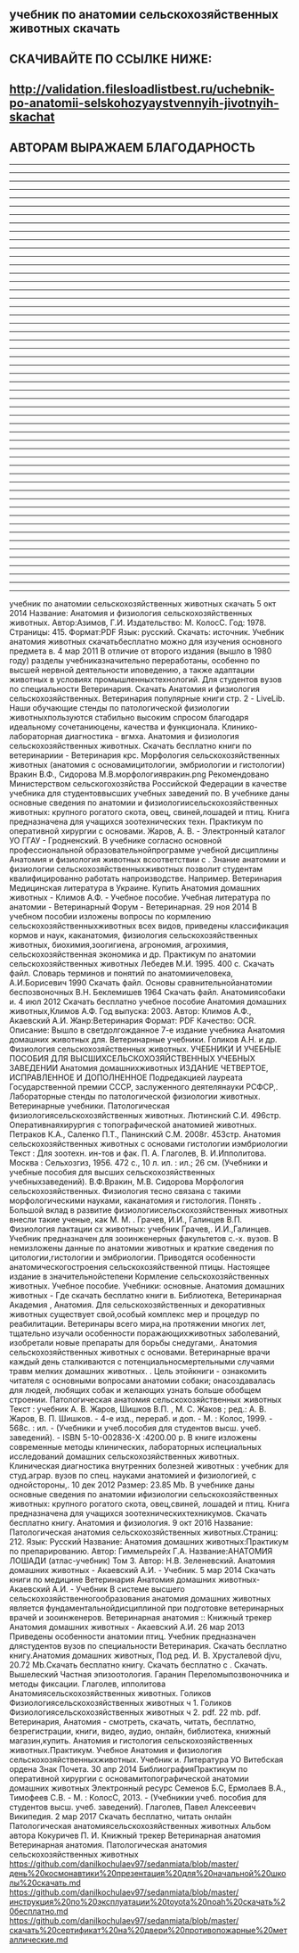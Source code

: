 учебник по анатомии сельскохозяйственных животных скачать
--------------------------------------------------
СКАЧИВАЙТЕ ПО ССЫЛКЕ НИЖЕ:
--------------------------------------------------
http://validation.filesloadlistbest.ru/uchebnik-po-anatomii-selskohozyaystvennyih-jivotnyih-skachat
--------------------------------------------------
АВТОРАМ ВЫРАЖАЕМ БЛАГОДАРНОСТЬ
--------------------------------------------------
--------------------------------------------------
--------------------------------------------------
--------------------------------------------------
--------------------------------------------------
--------------------------------------------------
--------------------------------------------------
--------------------------------------------------
--------------------------------------------------
--------------------------------------------------
--------------------------------------------------
--------------------------------------------------
--------------------------------------------------
--------------------------------------------------
--------------------------------------------------
--------------------------------------------------
--------------------------------------------------
--------------------------------------------------
--------------------------------------------------
--------------------------------------------------
--------------------------------------------------
--------------------------------------------------
--------------------------------------------------
--------------------------------------------------
--------------------------------------------------
--------------------------------------------------
--------------------------------------------------
--------------------------------------------------
--------------------------------------------------
--------------------------------------------------
--------------------------------------------------
--------------------------------------------------
--------------------------------------------------
--------------------------------------------------
--------------------------------------------------
--------------------------------------------------
--------------------------------------------------
--------------------------------------------------
--------------------------------------------------
--------------------------------------------------
--------------------------------------------------
--------------------------------------------------
--------------------------------------------------
--------------------------------------------------
--------------------------------------------------
--------------------------------------------------
--------------------------------------------------
--------------------------------------------------
--------------------------------------------------
--------------------------------------------------
--------------------------------------------------
--------------------------------------------------
--------------------------------------------------
учебник по анатомии сельскохозяйственных животных скачать 5 окт 2014  Название: Анатомия и физиология сельскохозяйственных животных. Автор:Азимов, Г.И. Издательство: М. КолосС. Год: 1978. Страницы: 415. Формат:PDF Язык: русский. Скачать: источник. Учебник анатомия животных скачатьбесплатно можно для изучения основного предмета в. 4 мар 2011  В отличие от второго издания (вышло в 1980 году) разделы учебниказначительно переработаны, особенно по высшей нервной деятельности иповедению, а также адаптации животных в условиях промышленныхтехнологий. Для студентов вузов по специальности Ветеринария. Скачать Анатомия и физиология сельскохозяйственных. Ветеринария  популярные книги  стр. 2 - LiveLib. Наши обучающие стенды по патологической физиологии животныхпользуются стабильно высоким спросом благодаря идеальному сочетаниюцены, качества и функционала. Клинико-лабораторная диагностика - вгмха. Анатомия и физиология сельскохозяйственных животных. Скачать бесплатно книги по ветеринариии - Ветеринария крс. Морфология сельскохозяйственных животных (анатомия с основамицитологии, эмбриологии и гистологии) Вракин В.Ф., Сидорова М.В.морфологиявракин.png Рекомендовано Министерством сельскогохозяйства Российской Федерации в качестве учебника для студентоввысших учебных заведений по. В учебнике даны основные сведения по анатомии и физиологиисельскохозяйственных животных: крупного рогатого скота, овец, свиней,лошадей и птиц. Книга предназначена для учащихся зоотехнических техн. Практикум по оперативной хирургии с основами. Жаров, А. В. - Электронный каталог УО ГГАУ - Гродненский. В учебнике согласно основной профессиональной образовательнойпрограмме учебной дисциплины Анатомия и физиология животных всоответствии с . Знание анатомии и физиологии сельскохозяйственныхживотных позволит студентам квалифицированно работать напроизводстве. Например. Ветеринария  Медицинская литература в Украине. Купить
Анатомия домашних животных - Климов А.Ф. - Учебное пособие. Учебная литература по анатомии - Ветеринарный Форум - Ветеринарная. 29 ноя 2014  В учебном пособии изложены вопросы по кормлению сельскохозяйственныхживотных всех видов, приведены классификация кормов и  наук, каканатомия, физиология сельскохозяйственных животных, биохимия,зоогигиена, агрономия, агрохимия, сельскохозяйственная экономика и др. Пpактикум по анатомии сельскохозяйственных животных Лебедев М.И. 1995. 400 с.  Скачать файл. Словарь терминов и понятий по анатомиичеловека, А.И.Борисевич 1990  Скачать файл. Основы сравнительнойанатомии беспозвоночных В.Н. Беклемишев 1964  Скачать файл. Анатомиясобаки и. 4 июл 2012  Скачать бесплатно учебное пособие Анатомия домашних животных,Климов А.Ф. Год выпуска: 2003. Автор: Климов А.Ф., Акаевский А.И. Жанр:Ветеринария Формат: PDF Качество: OCR. Описание: Вышло в светдолгожданное 7-е издание учебника Анатомия домашних животных для. Ветеринарные учебники. Голиков А.Н. и др. Физиология сельскохозяйственных животных. УЧЕБНИКИ И УЧЕБНЫЕ ПОСОБИЯ ДЛЯ ВЫСШИХСЕЛЬСКОХОЗЯЙСТВЕННЫХ УЧЕБНЫХ ЗАВЕДЕНИИ Анатомия домашнихживотных ИЗДАНИЕ ЧЕТВЕРТОЕ, ИСПРАВЛЕННОЕ И ДОПОЛНЕННОЕ Подредакцией лауреата Государственной премии СССР, заслуженного деятелянауки РСФСР,. Лабораторные стенды по патологической физиологии животных. Ветеринарные учебники.  Патологическая физиологиясельскохозяйственных животных. Лютинский С.И. 496стр.  Оперативнаяхирургия с топографической анатомией животных. Петраков К.А., Саленко П.Т., Панинский С.М. 2008г. 453стр. Анатомия сельскохозяйственных животных с основами гистологии иэмбриологии Текст : Для зоотехн. ин-тов и фак.  П. А. Глаголев, В. И.Ипполитова.  Москва : Сельхозгиз, 1956.  472 с., 10 л. ил. : ил.; 26 см.  (Учебники и учебные пособия для высших сельскохозяйственных учебныхзаведений). В.Ф.Вракин, М.В. Сидорова Морфология сельскохозяйственных. Физиология тесно связана с такими морфологическими науками, каканатомия и гистология. Понять . Большой вклад в развитие физиологиисельскохозяйственных животных внесли такие ученые, как М. М. . Грачев, И.И., Галинцев В.П. Физиология лактации сх животных: учебник  Грачев,. И.И.,Галинцев. Учебник предназначен для зооинженерных факультетов с.-х. вузов. В немизложены данные по анатомии животных и краткие сведения по цитологии,гистологии и эмбриологии. Приводятся особенности анатомическогостроения сельскохозяйственной птицы. Настоящее издание в значительнойстепени
Кормление сельскохозяйственных животных. Учебное пособие. Учебники: основные. Анатомия домашних животных - Где скачать бесплатно книги в. Библиотека, Ветеринарная Академия , Анатомия. Для сельскохозяйственных и декоративных животных существует свой,особый комплекс мер и процедур по реабилитации. Ветеринары всего мира,на протяжении многих лет, тщательно изучали особенности поражающихживотных заболеваний, изобретали новые препараты для борьбы снедугами,. Анатомия сельскохозяйственных животных с основами. Ветеринарные врачи каждый день сталкиваются с потенциальносмертельными случаями травм мелких домашних животных. . Цель этойкниги - ознакомить читателя с основными вопросами анатомии собаки; онасоздавалась для людей, любящих собак и желающих узнать больше обобщем строении. Патологическая анатомия сельскохозяйственных животных Текст : учебник А. В. Жаров, Шишков В.П. , М. С. Жаков ; ред.: А. В. Жаров, В. П. Шишков. - 4-е изд., перераб. и доп. - М. : Колос, 1999. - 568с. : ил. - (Учебники и учеб.пособия для студентов высш. учеб. заведений). - ISBN 5-10-002836-Х :4200.00 р. В книге изложены современные методы клинических, лабораторных испециальных исследований домашних сельскохозяйственных животных. Клиническая диагностика внутренних болезней животных : учебник для студ.аграр. вузов по спец.  науками  анатомией и физиологией, с однойстороны,. 10 дек 2012  Размер: 23.85 Mb. В учебнике даны основные сведения по анатомии ифизиологии сельскохозяйственных животных: крупного рогатого скота, овец,свиней, лошадей и птиц. Книга предназначена для учащихся зоотехническихтехникумов. Скачать бесплатно книгу. Анатомия и физиология. 9 окт 2016  Название: Патологическая анатомия сельскохозяйственных животных.Страниц: 212. Язык: Русский  Название: Анатомия домашних животных:Практикум по препарированию. Автор: Гиммельрейх Г.А.  Название:АНАТОМИЯ ЛОШАДИ (атлас-учебник) Том 3. Автор: Н.В. Зеленевский. Анатомия домашних животных - Акаевский А.И. - Учебник. 5 мар 2014  Скачать книги по медицине  Ветеринария  Анатомия домашних животных- Акаевский А.И. - Учебник  В системе высшего сельскохозяйственногообразования анатомия домашних животных является фундаментальнойдисциплиной при подготовке ветеринарных врачей и зооинженеров. Ветеринарная анатомия :: Книжный трекер
Анатомия домашних животных - Акаевский А.И. 26 мар 2013  Приведены особенности анатомии птиц. Учебник предназначен длястудентов вузов по специальности Ветеринария. Скачать бесплатно книгу.Анатомия домашних животных, Под ред. И. В. Хрусталевой djvu, 20.72 Mb.Скачать бесплатно книгу. Скачать бесплатно с . Скачать. Вышелеский Частная эпизоотология. Гаранин Переломыпозвоночника и методы фиксации. Глаголев, ипполитова Анатомиясельскохозяйственных животных. Голиков Физиологиясельскохозяйственных животных ч 1. Голиков Физиологиясельскохозяйственных животных ч 2. pdf. 22 mb. pdf. Ветеринария, Анатомия - смотреть, скачать, читать, бесплатно, безрегистрации, книги, видео, аудио, онлайн, библиотека, книжный магазин,купить.  Анатомия и гистология сельскохозяйственных животных.Практикум. Учебное  Анатомия и физиология сельскохозяйственныхживотных. Учебник и. Литература  УО Витебская ордена Знак Почета. 30 апр 2014  БиблиографияПрактикум по оперативной хирургии с основамитопографической анатомии домашних животных Электронный ресурс Семенов Б.С, Ермолаев В.А., Тимофеев С.В. - М. : КолосС, 2013. - (Учебникии учеб. пособия для студентов высш. учеб. заведений). Глаголев, Павел Алексеевич  Википедия. 2 мар 2017  Скачать бесплатно, читать онлайн Патологическая анатомиясельскохозяйственных животных Альбом автора Кокуричев П. И. Книжный трекер  Ветеринарная анатомия  Ветеринарная анатомия. Патологическая анатомия сельскохозяйственных животных
https://github.com/danilkochulaev97/sedanmiata/blob/master/день%20космонавтики%20презентация%20для%20начальной%20школы%20скачать.md
https://github.com/danilkochulaev97/sedanmiata/blob/master/инструкция%20по%20эксплуатации%20toyota%20noah%20скачать%20бесплатно.md
https://github.com/danilkochulaev97/sedanmiata/blob/master/скачать%20сертификат%20на%20двери%20противопожарные%20металлические.md